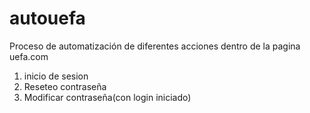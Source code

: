 # autouefa
Proceso de automatización de diferentes acciones dentro de la pagina uefa.com
1. inicio de sesion
2. Reseteo contraseña
3. Modificar contraseña(con login iniciado)
